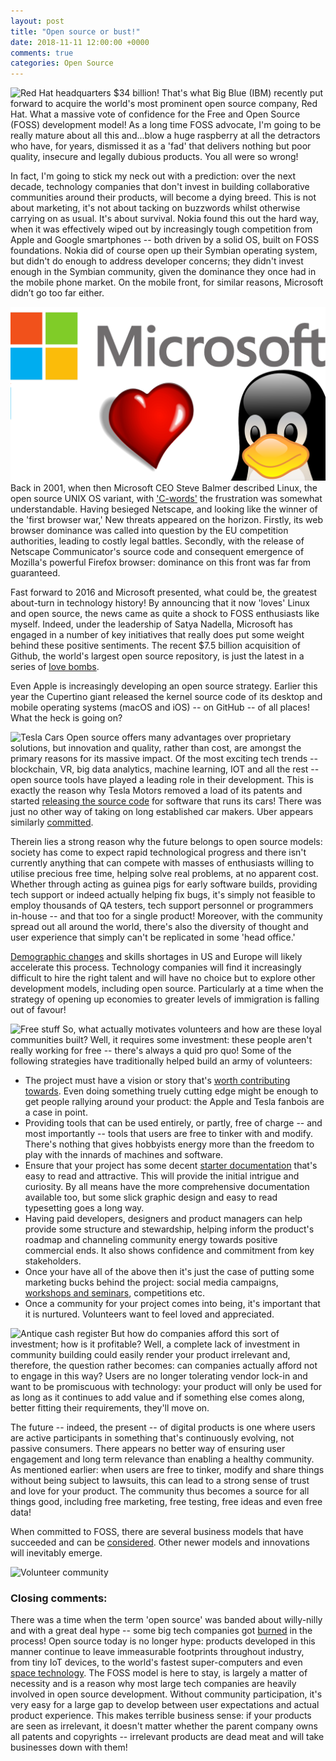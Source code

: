 ```yaml
---
layout: post
title: "Open source or bust!"
date: 2018-11-11 12:00:00 +0000
comments: true
categories: Open Source
---
```

![Red Hat headquarters](https://www.balfourbeattyus.com/Balfour-dev.allata.com/media/content-media/Our%20Work/ProjectImages/Raleigh_RedHatHQ_Gallery6-1280X582.png?ext=.png)
$34 billion! That's what Big Blue (IBM) recently put forward to acquire the world's most prominent open source company, Red Hat. What a massive vote of confidence for the Free and Open Source (FOSS) development model! As a long time FOSS advocate, I'm going to be really mature about all this and...blow a huge raspberry at all the detractors who have, for years, dismissed it as a 'fad' that delivers nothing but poor quality, insecure and legally dubious products. You all were so wrong!

In fact, I'm going to stick my neck out with a prediction: over the next decade, technology companies that don't invest in building collaborative communities around their products, will become a dying breed. This is not about marketing, it's not about tacking on buzzwords whilst otherwise carrying on as usual. It's about survival. Nokia found this out the hard way, when it was effectively wiped out by increasingly tough competition from Apple and Google smartphones -- both driven by a solid OS, built on FOSS foundations. Nokia did of course open up their Symbian operating system, but didn't do enough to address developer concerns; they didn't invest enough in the Symbian community, given the dominance they once had in the mobile phone market. On the mobile front, for similar reasons, Microsoft didn’t go too far either.

![Microsoft apparently loves Linux](/images/microsoft-loves-linux.png)
Back in 2001, when then Microsoft CEO Steve Balmer described Linux, the open source UNIX OS variant, with ['C-words'](https://www.zdnet.com/article/ballmer-i-may-have-called-linux-a-cancer-but-now-i-love-it/) the frustration was somewhat understandable. Having besieged Netscape, and looking like the winner of the 'first browser war,' New threats appeared on the horizon. Firstly, its web browser dominance was called into question by the EU competition authorities, leading to costly legal battles. Secondly, with the release of Netscape Communicator's source code and consequent emergence of Mozilla's powerful Firefox browser: dominance on this front was far from guaranteed.

Fast forward to 2016 and Microsoft presented,  what could be, the greatest about-turn in technology history! By announcing that it now 'loves' Linux and open source, the news came as quite a shock to FOSS enthusiasts like myself. Indeed, under the leadership of Satya Nadella, Microsoft has engaged in a number of key initiatives that really does put some weight behind these positive sentiments. The recent $7.5 billion acquisition of Github, the world's largest open source repository, is just the latest in a series of [love bombs](https://resources.whitesourcesoftware.com/blog-whitesource/git-much-the-top-10-companies-contributing-to-open-source).

Even Apple is increasingly developing an open source strategy. Earlier this year the Cupertino giant released the kernel source code of its desktop and mobile operating systems (macOS and iOS) -- on GitHub -- of all places! What the heck is going on?

![Tesla Cars](https://www.usnews.com/dims4/USNEWS/81977cf/2147483647/thumbnail/640x420/quality/85/?url=http%3A%2F%2Fmedia.beam.usnews.com%2F01%2F9e7536f05d7673345d75e9b0122e4d%2F42455WideModern_tesla_060313.jpg)
Open source offers many advantages over proprietary solutions, but innovation and quality, rather than cost, are amongst the primary reasons for its massive impact. Of the most exciting tech trends -- blockchain, VR, big data analytics, machine learning, IOT and all the rest  -- open source tools have played a leading role in their development. This is exactly the reason why Tesla Motors removed a load of its patents and started [releasing the source code](https://www.zdnet.com/article/tesla-starts-to-release-its-cars-open-source-linux-software-code/) for software that runs its cars! There was just no other way of taking on long established car makers. Uber appears similarly [committed](https://techcrunch.com/2018/11/15/uber-joins-linux-foundation-cementing-commitment-to-open-source-tools/).

Therein lies a strong reason why the future belongs to open source models: society has come to expect rapid technological progress and there isn't currently anything that can compete with masses of enthusiasts willing to utilise precious free time, helping solve real problems, at no apparent cost. Whether through acting as guinea pigs for early software builds, providing tech support or indeed actually helping fix bugs, it's simply not feasible to employ thousands of QA testers, tech support personnel or programmers in-house -- and that too for a single product! Moreover, with the community spread out all around the world, there's also the diversity of thought and user experience that simply can't be replicated in some 'head office.'

[Demographic changes](https://www.sciencedirect.com/science/article/pii/S0304393217301307) and skills shortages in US and Europe will likely accelerate this process. Technology companies will find it increasingly difficult to hire the right talent and will have no choice but to explore other development models, including open source. Particularly at a time when the strategy of opening up economies to greater levels of immigration is falling out of favour!

![Free stuff](https://www.popsci.com/sites/popsci.com/files/styles/1000_1x_/public/images/2018/06/00-free-stuff.jpg?itok=ez5123BH&fc=50,50)
So, what actually motivates volunteers and how are these loyal communities built? Well, it requires some investment: these people aren't really working for free -- there's always a quid pro quo! Some of the following strategies have traditionally helped build an army of volunteers: 
- The project must have a vision or story that's [worth contributing towards](https://www.blender.org/foundation/). Even doing something truely cutting edge might be enough to get people rallying around your product: the Apple and Tesla fanbois are a case in point.
- Providing tools that can be used entirely, or partly, free of charge -- and most importantly -- tools that users are free to tinker with and modify. There's nothing that gives hobbyists energy more than the freedom to play with the innards of machines and software.
- Ensure that your project has some decent [starter documentation](https://docs.swift.org/swift-book/GuidedTour/GuidedTour.html) that's easy to read and attractive. This will provide the initial intrigue and curiosity. By all means have the more comprehensive documentation available too, but some slick graphic design and easy to read typesetting goes a long way.
- Having paid developers, designers and product managers can help provide some structure and stewardship, helping inform the product's roadmap and channeling community energy towards positive commercial ends. It also shows confidence and commitment from key stakeholders.
- Once your have all of the above then it's just the case of putting some marketing bucks behind the project: social media campaigns, [workshops and seminars](https://2018.pyconuk.org/), competitions etc.
- Once a community for your project comes into being, it's important that it is nurtured. Volunteers want to feel loved and appreciated.

![Antique cash register](https://cf.ltkcdn.net/antiques/images/std/226165-675x450-Antique-cash-register.jpg)
But how do companies afford this sort of investment; how is it profitable? Well, a complete lack of investment in community building could easily render your product irrelevant and, therefore, the question rather becomes: can companies actually afford not to engage in this way?  Users are no longer tolerating vendor lock-in and want to be promiscuous with technology: your product will only be used for as long as it continues to add value and if something else comes along, better fitting their requirements, they'll move on. 

The future -- indeed, the present -- of digital products is one where users are active participants in something that's continuously evolving, not passive consumers. There appears no better way of ensuring user engagement and long term relevance than enabling a healthy community. As mentioned earlier: when users are free to tinker, modify and share things without being subject to lawsuits, this can lead to a strong sense of trust and love for your product. The community thus becomes a source for all things good, including free marketing, free testing, free ideas and even free data! 

When committed to FOSS, there are several business models that have succeeded and can be [considered](https://opensource.com/article/17/12/open-source-business-models). Other newer models and innovations will inevitably emerge.

![Volunteer community](https://images.pexels.com/photos/1394748/pexels-photo-1394748.jpeg?dl&fit=crop&crop=entropy&w=1280&h=856)
### Closing comments:
There was a time when the term 'open source' was banded about willy-nilly and with a great deal hype -- some big tech companies got [burned](https://www.networkworld.com/article/2268096/servers/the-downfall-of-sun-microsystems.html) in the process! Open source today is no longer hype: products developed in this manner continue to leave immeasurable footprints throughout industry, from tiny IoT devices, to the world's fastest super-computers and even [space technology](https://code.nasa.gov/). The FOSS model is here to stay, is largely a matter of necessity and is a reason why most large tech companies are heavily involved in open source development. Without community participation, it's very easy for a large gap to develop between user expectations and actual product experience. This makes terrible business sense: if your products are seen as irrelevant, it doesn't matter whether the parent company owns all patents and copyrights -- irrelevant products are dead meat and will take businesses down with them!